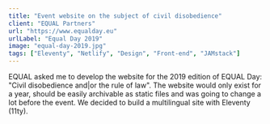 ```yaml
---
title: "Event website on the subject of civil disobedience"
client: "EQUAL Partners"
url: "https://www.equalday.eu"
urlLabel: "Equal Day 2019"
image: "equal-day-2019.jpg"
tags: ["Eleventy", "Netlify", "Design", "Front-end", "JAMstack"]
---
```


EQUAL asked me to develop the website for the 2019 edition of EQUAL Day: "Civil disobedience and|or the rule of law". The website would only exist for a year, should be easily archivable as static files and was going to change a lot before the event. We decided to build a multilingual site with Eleventy (11ty).
